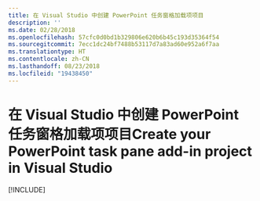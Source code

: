```yaml
---
title: 在 Visual Studio 中创建 PowerPoint 任务窗格加载项项目
description: ''
ms.date: 02/28/2018
ms.openlocfilehash: 57cfc0d0bd1b329806e620b6b45c193d35364f54
ms.sourcegitcommit: 7ecc1dc24bf7488b53117d7a83ad60e952a6f7aa
ms.translationtype: HT
ms.contentlocale: zh-CN
ms.lasthandoff: 08/23/2018
ms.locfileid: "19438450"
---
```

# <a name="create-your-powerpoint-task-pane-add-in-project-in-visual-studio"></a><span data-ttu-id="121b3-102">在 Visual Studio 中创建 PowerPoint 任务窗格加载项项目</span><span class="sxs-lookup"><span data-stu-id="121b3-102">Create your PowerPoint task pane add-in project in Visual Studio</span></span>

[!INCLUDE[](../includes/powerpoint-tutorial-setup.md)]